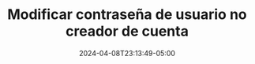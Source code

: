 ---
weight: 500
title: "Modificar contraseña de usuario no creador de cuenta"
description: "Modificar contraseña de usuario no creador de cuenta"
icon: "category"
color: "primary"
date: "2024-04-08T23:13:49-05:00"
lastmod: "2024-04-08T23:13:49-05:00"
draft: false
toc: true
---